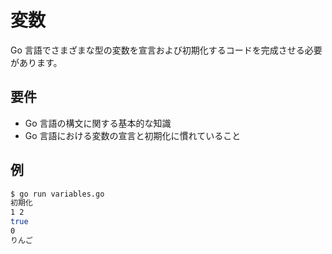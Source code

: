 # 変数

Go 言語でさまざまな型の変数を宣言および初期化するコードを完成させる必要があります。

## 要件

- Go 言語の構文に関する基本的な知識
- Go 言語における変数の宣言と初期化に慣れていること

## 例

```sh
$ go run variables.go
初期化
1 2
true
0
りんご
```
